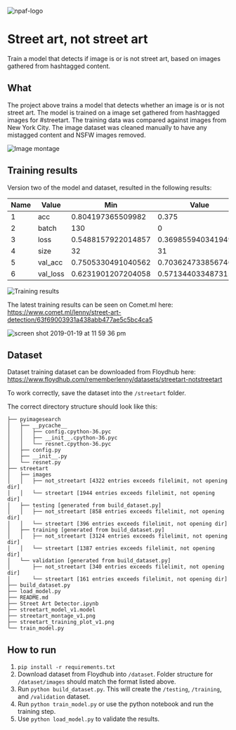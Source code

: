 ![npaf-logo](https://user-images.githubusercontent.com/1332366/45318391-cb4e3200-b50a-11e8-8fcc-f64fce5c381b.png)

# Street art, not street art

Train a model that detects if image is or is not street art, based on images gathered from hashtagged content.

## What

The project above trains a model that detects whether an image is or is not street art. The model is trained on a image set gathered from hashtagged images for #streetart. The training data was compared against images from New York City. The image dataset was cleaned manually to have any mistagged content and NSFW images removed.

![Image montage](https://github.com/rememberlenny/streetart-notstreetart/blob/master/streetart_montage_v1.png?raw=true)

## Training results

Version two of the model and dataset, resulted in the following results:

|	Name	| Value |	Min | Value |	Max | 
|-------|-------|-----|-------|-----|
|1 |	acc |	0.804197365509982 |	0.375 | 0.9375 |
|2 |	batch |	130	| 0 |	130 |
|3  |	loss | 0.5488157922014857 |	0.36985594034194946 	| 1.2533280849456787 |
|4 |	size | 32	| 31 |	32 |
|5  |	val_acc |	0.7505330491040562 |	0.7036247338567462 	| 0.7974413653680765 |
|6 |	val_loss |	0.6231901207204058 |	0.5713440334873159 	| 0.7559062163035075 |

![Training results](https://github.com/rememberlenny/streetart-notstreetart/blob/master/streetart_training_plot_v1.png?raw=true)

The latest training results can be seen on Comet.ml here: https://www.comet.ml/lenny/street-art-detection/63f69003931a438abb477ae5c5bc4ca5

![screen shot 2019-01-19 at 11 59 36 pm](https://user-images.githubusercontent.com/1332366/51435496-502e2280-1c46-11e9-8f46-fa43763a1f33.png)

## Dataset

Dataset training dataset can be downloaded from Floydhub here:  https://www.floydhub.com/rememberlenny/datasets/streetart-notstreetart

To work correctly, save the dataset into the `/streetart` folder.

The correct directory structure should look like this:

```
├── pyimagesearch
│   ├── __pycache__
│   │   ├── config.cpython-36.pyc
│   │   ├── __init__.cpython-36.pyc
│   │   └── resnet.cpython-36.pyc
│   ├── config.py
│   ├── __init__.py
│   └── resnet.py
├── streetart
│   ├── images
│   │   ├── not_streetart [4322 entries exceeds filelimit, not opening dir]
│   │   └── streetart [1944 entries exceeds filelimit, not opening dir]
│   ├── testing [generated from build_dataset.py]
│   │   ├── not_streetart [858 entries exceeds filelimit, not opening dir]
│   │   └── streetart [396 entries exceeds filelimit, not opening dir]
│   ├── training [generated from build_dataset.py]
│   │   ├── not_streetart [3124 entries exceeds filelimit, not opening dir]
│   │   └── streetart [1387 entries exceeds filelimit, not opening dir]
│   └── validation [generated from build_dataset.py]
│       ├── not_streetart [340 entries exceeds filelimit, not opening dir]
│       └── streetart [161 entries exceeds filelimit, not opening dir]
├── build_dataset.py
├── load_model.py
├── README.md
├── Street Art Detector.ipynb
├── streetart_model_v1.model
├── streetart_montage_v1.png
├── streetart_training_plot_v1.png
└── train_model.py
```

## How to run

1. `pip install -r requirements.txt`
2. Download dataset from Floydhub into `/dataset`. Folder structure for `/dataset/images` should match the format listed above.
3. Run `python build_dataset.py`. This will create the `/testing`, `/training`, and `/validation` dataset.
4. Run `python train_model.py` or use the python notebook and run the training step.
5. Use `python load_model.py` to validate the results.

